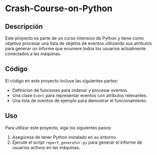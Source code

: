 # Crash-Course-on-Python

## Descripción
Este proyecto es parte de un curso intensivo de Python y tiene como objetivo procesar una lista de objetos de eventos utilizando sus atributos para generar un informe que enumere todos los usuarios actualmente conectados a las máquinas.

## Código
El código en este proyecto incluye las siguientes partes:
- Definición de funciones para ordenar y procesar eventos.
- Una clase `Event` para representar eventos con atributos relevantes.
- Una lista de eventos de ejemplo para demostrar el funcionamiento.

## Uso
Para utilizar este proyecto, siga los siguientes pasos:
1. Asegúrese de tener Python instalado en su entorno.
2. Ejecute el script `report_generator.py` para generar el informe de usuarios activos en las máquinas.
